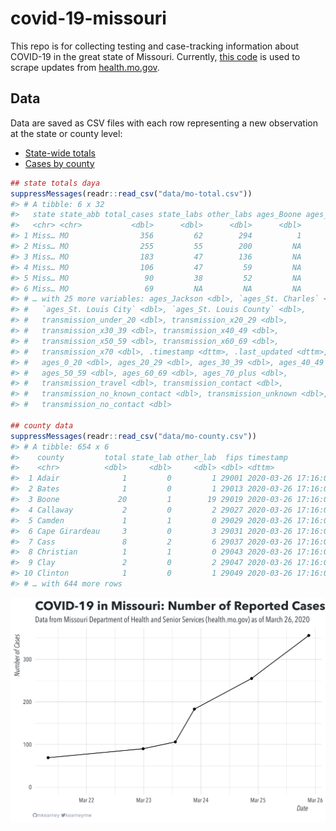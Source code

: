 
<!-- README.md is generated from README.Rmd. Please edit that file -->

# covid-19-missouri

<!-- badges: start -->

<!-- badges: end -->

This repo is for collecting testing and case-tracking information about
COVID-19 in the great state of Missouri. Currently, [this
code](R/scrape.R) is used to scrape updates from
[health.mo.gov](https://health.mo.gov).

## Data

Data are saved as CSV files with each row representing a new observation
at the state or county level:

  - [State-wide totals](data/mo-total.csv)
  - [Cases by county](data/mo-county.csv)

<!-- end list -->

``` r
## state totals daya
suppressMessages(readr::read_csv("data/mo-total.csv"))
#> # A tibble: 6 x 32
#>   state state_abb total_cases state_labs other_labs ages_Boone ages_Greene
#>   <chr> <chr>           <dbl>      <dbl>      <dbl>      <dbl>       <dbl>
#> 1 Miss… MO                356         62        294          1           3
#> 2 Miss… MO                255         55        200         NA          NA
#> 3 Miss… MO                183         47        136         NA          NA
#> 4 Miss… MO                106         47         59         NA          NA
#> 5 Miss… MO                 90         38         52         NA          NA
#> 6 Miss… MO                 69         NA         NA         NA          NA
#> # … with 25 more variables: ages_Jackson <dbl>, `ages_St. Charles` <dbl>,
#> #   `ages_St. Louis City` <dbl>, `ages_St. Louis County` <dbl>,
#> #   transmission_under_20 <dbl>, transmission_x20_29 <dbl>,
#> #   transmission_x30_39 <dbl>, transmission_x40_49 <dbl>,
#> #   transmission_x50_59 <dbl>, transmission_x60_69 <dbl>,
#> #   transmission_x70 <dbl>, .timestamp <dttm>, .last_updated <dttm>,
#> #   ages_0_20 <dbl>, ages_20_29 <dbl>, ages_30_39 <dbl>, ages_40_49 <dbl>,
#> #   ages_50_59 <dbl>, ages_60_69 <dbl>, ages_70_plus <dbl>,
#> #   transmission_travel <dbl>, transmission_contact <dbl>,
#> #   transmission_no_known_contact <dbl>, transmission_unknown <dbl>,
#> #   transmission_no_contact <dbl>

## county data
suppressMessages(readr::read_csv("data/mo-county.csv"))
#> # A tibble: 654 x 6
#>    county         total state_lab other_lab  fips timestamp          
#>    <chr>          <dbl>     <dbl>     <dbl> <dbl> <dttm>             
#>  1 Adair              1         0         1 29001 2020-03-26 17:16:01
#>  2 Bates              1         0         1 29013 2020-03-26 17:16:01
#>  3 Boone             20         1        19 29019 2020-03-26 17:16:01
#>  4 Callaway           2         0         2 29027 2020-03-26 17:16:01
#>  5 Camden             1         1         0 29029 2020-03-26 17:16:01
#>  6 Cape Girardeau     3         0         3 29031 2020-03-26 17:16:01
#>  7 Cass               8         2         6 29037 2020-03-26 17:16:01
#>  8 Christian          1         1         0 29043 2020-03-26 17:16:01
#>  9 Clay               2         0         2 29047 2020-03-26 17:16:01
#> 10 Clinton            1         0         1 29049 2020-03-26 17:16:01
#> # … with 644 more rows
```

![](img/timeseries.png)
